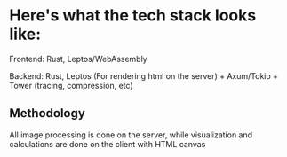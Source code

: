 # Here's what the tech stack looks like:

Frontend: Rust, Leptos/WebAssembly

Backend: Rust, Leptos (For rendering html on the server) + Axum/Tokio + Tower (tracing, compression, etc)

## Methodology
All image processing is done on the server, while visualization and calculations are done on the client with HTML canvas
